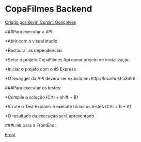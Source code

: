 # CopaFilmes Backend

[Criado por Kevin Corsini Gonçalves](https://www.linkedin.com/in/kevin-corsini-gon%C3%A7alves-0952a36b/)

###Para executar a API:

*Abrir com o visual studio

*Restaurar as dependencias

*Setar o projeto CopaFilmes.Api como projeto de inicialização

*Iniciar o projeto com o IIS Express

*O Swagger da API deverá ser exibido em http://localhost:53656.

###Para executar os testes:

*Compile a solução (Crtl + shift + B)

*Vá até o Test Explorer e execute todos os testes (Crtl + R + A)

*O resultado da execução será apresentado

###Link para o FrontEnd:

[Front](https://github.com/kevincorsigon/angular-films-tournament)